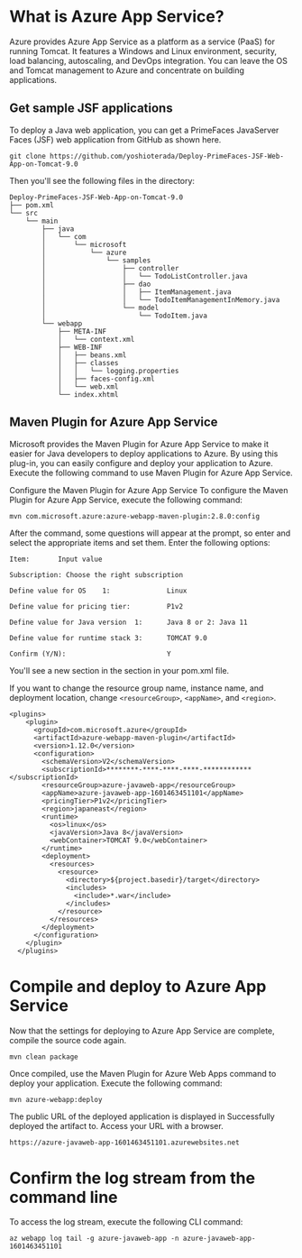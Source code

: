 # What is Azure App Service?
Azure provides Azure App Service as a platform as a service (PaaS) for running Tomcat. It features a Windows and Linux environment, security, load balancing, autoscaling, and DevOps integration. You can leave the OS and Tomcat management to Azure and concentrate on building applications.

## Get sample JSF applications
To deploy a Java web application, you can get a PrimeFaces JavaServer Faces (JSF) web application from GitHub as shown here.

```
git clone https://github.com/yoshioterada/Deploy-PrimeFaces-JSF-Web-App-on-Tomcat-9.0 
```
Then you'll see the following files in the directory:

```
Deploy-PrimeFaces-JSF-Web-App-on-Tomcat-9.0
├── pom.xml
└── src
    └── main
        ├── java
        │   └── com
        │       └── microsoft
        │           └── azure
        │               └── samples
        │                   ├── controller
        │                   │   └── TodoListController.java
        │                   ├── dao
        │                   │   ├── ItemManagement.java
        │                   │   └── TodoItemManagementInMemory.java
        │                   └── model
        │                       └── TodoItem.java
        └── webapp
            ├── META-INF
            │   └── context.xml
            ├── WEB-INF
            │   ├── beans.xml
            │   ├── classes
            │   │   └── logging.properties
            │   ├── faces-config.xml
            │   └── web.xml
            └── index.xhtml
 ```

## Maven Plugin for Azure App Service
Microsoft provides the Maven Plugin for Azure App Service to make it easier for Java developers to deploy applications to Azure. By using this plug-in, you can easily configure and deploy your application to Azure. Execute the following command to use Maven Plugin for Azure App Service.

Configure the Maven Plugin for Azure App Service
To configure the Maven Plugin for Azure App Service, execute the following command:

```
mvn com.microsoft.azure:azure-webapp-maven-plugin:2.8.0:config
```

After the command, some questions will appear at the prompt, so enter and select the appropriate items and set them. Enter the following options:

` Item:       Input value `

`Subscription: Choose the right subscription `

`Define value for OS	1:              Linux`

`Define value for pricing tier:       	P1v2`

`Define value for Java version	1:      Java 8 or 2: Java 11 `

`Define value for runtime stack	3:      TOMCAT 9.0`

`Confirm (Y/N):                       	Y `

You'll see a new section in the <plugins> section in your pom.xml file.

If you want to change the resource group name, instance name, and deployment location, change `<resourceGroup>`, `<appName>`, and `<region>`.
  
  ```
  <plugins>
      <plugin>
        <groupId>com.microsoft.azure</groupId>
        <artifactId>azure-webapp-maven-plugin</artifactId>
        <version>1.12.0</version>
        <configuration>
          <schemaVersion>V2</schemaVersion>
          <subscriptionId>********-****-****-****-************</subscriptionId>
          <resourceGroup>azure-javaweb-app</resourceGroup>
          <appName>azure-javaweb-app-1601463451101</appName>
          <pricingTier>P1v2</pricingTier>
          <region>japaneast</region>
          <runtime>
            <os>linux</os>
            <javaVersion>Java 8</javaVersion>
            <webContainer>TOMCAT 9.0</webContainer>
          </runtime>
          <deployment>
            <resources>
              <resource>
                <directory>${project.basedir}/target</directory>
                <includes>
                  <include>*.war</include>
                </includes>
              </resource>
            </resources>
          </deployment>
        </configuration>
      </plugin>
    </plugins>
 ```

# Compile and deploy to Azure App Service
Now that the settings for deploying to Azure App Service are complete, compile the source code again.   

```
mvn clean package
```

Once compiled, use the Maven Plugin for Azure Web Apps command to deploy your application. Execute the following command:

``` 
mvn azure-webapp:deploy
```

The public URL of the deployed application is displayed in Successfully deployed the artifact to. Access your URL with a browser.

``` 
https://azure-javaweb-app-1601463451101.azurewebsites.net 
```

# Confirm the log stream from the command line
To access the log stream, execute the following CLI command:

```
az webapp log tail -g azure-javaweb-app -n azure-javaweb-app-1601463451101
```
